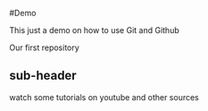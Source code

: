 #Demo

This just a demo on how to use Git and Github

Our first repository

## sub-header

watch some tutorials on youtube
and other sources
